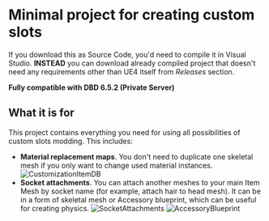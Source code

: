 # Minimal project for creating custom slots

If you download this as Source Code, you'd need to compile it in Visual Studio. **INSTEAD** you can download already compiled project that doesn't need any requirements other than UE4 itself from *Releases* section.

**Fully compatible with DBD 6.5.2 (Private Server)**

## What it is for

This project contains everything you need for using all possibilities of custom slots modding. This includes:
- **Material replacement maps**. You don't need to duplicate one skeletal mesh if you only want to change used material instances. ![CustomizationItemDB](https://i.imgur.com/VJvJG95.png)
- **Socket attachments**. You can attach another meshes to your main Item Mesh by socket name (for example, attach hair to head mesh). It can be in a form of skeletal mesh or Accessory blueprint, which can be useful for creating physics.
![SocketAttachments](https://i.imgur.com/NjBzDWH.png)
![AccessoryBlueprint](https://i.imgur.com/0FhUyMZ.png)
